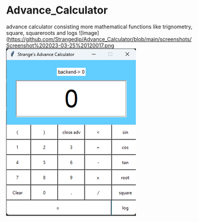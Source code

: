 # Advance_Calculator
advance calculator consisting more mathematical functions like trignometry, square, squareroots and logs
![Image](https://github.com/Strangedip/Advance_Calculator/blob/main/screenshots/Screenshot%202023-03-25%20120017.png
![Image](https://github.com/Strangedip/Advance_Calculator/blob/main/screenshots/Screenshot%202023-03-25%20120054.png)

